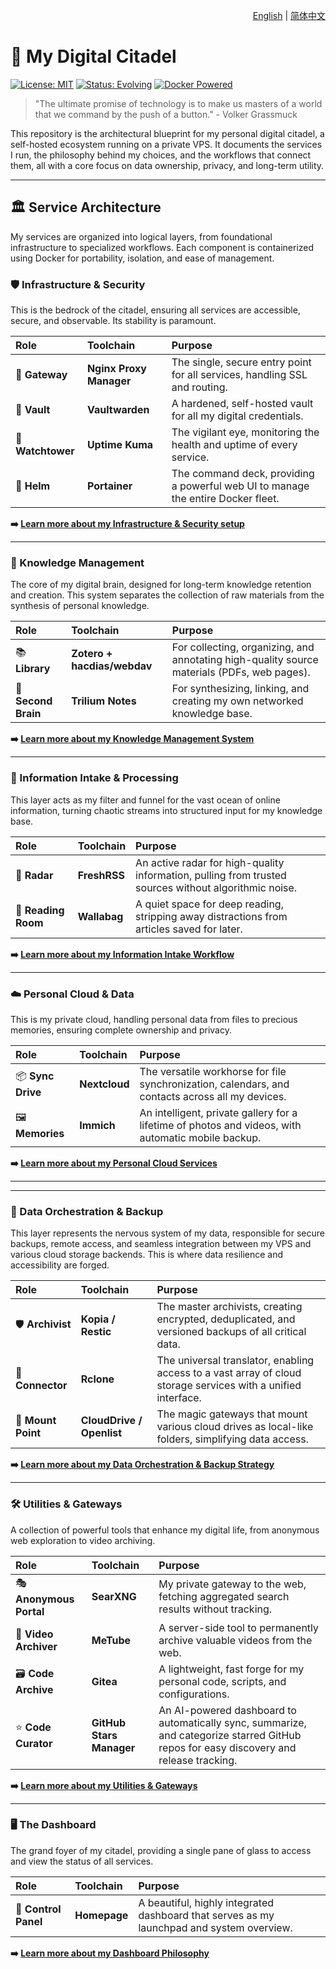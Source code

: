 <p align="right">
  <a href="./README.md">English</a> | <a href="./README_zh-CN.md">简体中文</a>
</p>

# 🏰 My Digital Citadel

[![License: MIT](https://img.shields.io/badge/License-MIT-blue.svg)](https://opensource.org/licenses/MIT)
[![Status: Evolving](https://img.shields.io/badge/Status-Evolving-brightgreen)](https://github.com/your-username/my-citadel)
[![Docker Powered](https://img.shields.io/badge/Powered%20By-Docker-blue?logo=docker)](https://www.docker.com/)

> "The ultimate promise of technology is to make us masters of a world that we command by the push of a button." - Volker Grassmuck

This repository is the architectural blueprint for my personal digital citadel, a self-hosted ecosystem running on a private VPS. It documents the services I run, the philosophy behind my choices, and the workflows that connect them, all with a core focus on data ownership, privacy, and long-term utility.

---

## 🏛️ Service Architecture

My services are organized into logical layers, from foundational infrastructure to specialized workflows. Each component is containerized using Docker for portability, isolation, and ease of management.

### 🛡️ Infrastructure & Security

This is the bedrock of the citadel, ensuring all services are accessible, secure, and observable. Its stability is paramount.

| Role | Toolchain | Purpose |
| :--- | :--- | :--- |
| 🚪 **Gateway** | **Nginx Proxy Manager** | The single, secure entry point for all services, handling SSL and routing. |
| 🔑 **Vault** | **Vaultwarden** | A hardened, self-hosted vault for all my digital credentials. |
| 🔭 **Watchtower** | **Uptime Kuma** | The vigilant eye, monitoring the health and uptime of every service. |
| 🚢 **Helm** | **Portainer** | The command deck, providing a powerful web UI to manage the entire Docker fleet. |

**➡️ [Learn more about my Infrastructure & Security setup](./docs/infrastructure-and-security.md)**

---

### 🧠 Knowledge Management

The core of my digital brain, designed for long-term knowledge retention and creation. This system separates the collection of raw materials from the synthesis of personal knowledge.

| Role | Toolchain | Purpose |
| :--- | :--- | :--- |
| 📚 **Library** | **Zotero + hacdias/webdav** | For collecting, organizing, and annotating high-quality source materials (PDFs, web pages). |
| 🧠 **Second Brain** | **Trilium Notes** | For synthesizing, linking, and creating my own networked knowledge base. |

**➡️ [Learn more about my Knowledge Management System](./docs/knowledge-management.md)**

---

### 🌊 Information Intake & Processing

This layer acts as my filter and funnel for the vast ocean of online information, turning chaotic streams into structured input for my knowledge base.

| Role | Toolchain | Purpose |
| :--- | :--- | :--- |
| 📡 **Radar** | **FreshRSS** | An active radar for high-quality information, pulling from trusted sources without algorithmic noise. |
| 🍵 **Reading Room** | **Wallabag** | A quiet space for deep reading, stripping away distractions from articles saved for later. |

**➡️ [Learn more about my Information Intake Workflow](./docs/information-intake.md)**

---

### ☁️ Personal Cloud & Data

This is my private cloud, handling personal data from files to precious memories, ensuring complete ownership and privacy.

| Role | Toolchain | Purpose |
| :--- | :--- | :--- |
| 📦 **Sync Drive** | **Nextcloud** | The versatile workhorse for file synchronization, calendars, and contacts across all my devices. |
| 🖼️ **Memories** | **Immich** | An intelligent, private gallery for a lifetime of photos and videos, with automatic mobile backup. |

**➡️ [Learn more about my Personal Cloud Services](./docs/personal-cloud.md)**

---
---

### 💾 Data Orchestration & Backup

This layer represents the nervous system of my data, responsible for secure backups, remote access, and seamless integration between my VPS and various cloud storage backends. This is where data resilience and accessibility are forged.

| Role | Toolchain | Purpose |
| :--- | :--- | :--- |
| 🛡️ **Archivist** | **Kopia / Restic** | The master archivists, creating encrypted, deduplicated, and versioned backups of all critical data. |
| 🔗 **Connector** | **Rclone** | The universal translator, enabling access to a vast array of cloud storage services with a unified interface. |
| 🪩 **Mount Point** | **CloudDrive / Openlist** | The magic gateways that mount various cloud drives as local-like folders, simplifying data access. |

**➡️ [Learn more about my Data Orchestration & Backup Strategy](./docs/data-orchestration-and-backup.md)**

---

### 🛠️ Utilities & Gateways

A collection of powerful tools that enhance my digital life, from anonymous web exploration to video archiving.

| Role | Toolchain | Purpose |
| :--- | :--- | :--- |
| 🎭 **Anonymous Portal** | **SearXNG** | My private gateway to the web, fetching aggregated search results without tracking. |
| 📼 **Video Archiver** | **MeTube** | A server-side tool to permanently archive valuable videos from the web. |
| 🗃️ **Code Archive** | **Gitea** | A lightweight, fast forge for my personal code, scripts, and configurations. |
| ⭐ **Code Curator** | **GitHub Stars Manager** | An AI-powered dashboard to automatically sync, summarize, and categorize starred GitHub repos for easy discovery and release tracking. |

**➡️ [Learn more about my Utilities & Gateways](./docs/utilities-and-gateways.md)**

---

### 🖥️ The Dashboard

The grand foyer of my citadel, providing a single pane of glass to access and view the status of all services.

| Role | Toolchain | Purpose |
| :--- | :--- | :--- |
| 🧭 **Control Panel** | **Homepage** | A beautiful, highly integrated dashboard that serves as my launchpad and system overview. |

**➡️ [Learn more about my Dashboard Philosophy](./docs/dashboard.md)**